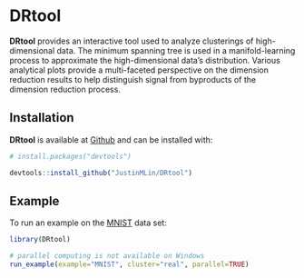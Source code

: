 
<!-- README.md is generated from README.Rmd. Please edit that file -->

# DRtool

<!-- badges: start -->
<!-- badges: end -->

**DRtool** provides an interactive tool used to analyze clusterings of
high-dimensional data. The minimum spanning tree is used in a
manifold-learning process to approximate the high-dimensional data’s
distribution. Various analytical plots provide a multi-faceted
perspective on the dimension reduction results to help distinguish
signal from byproducts of the dimension reduction process.

## Installation

**DRtool** is available at
[Github](https://github.com/JustinMLin/DRtool) and can be installed
with:

``` r
# install.packages("devtools")

devtools::install_github("JustinMLin/DRtool")
```

## Example

To run an example on the
[MNIST](https://en.wikipedia.org/wiki/MNIST_database) data set:

``` r
library(DRtool)

# parallel computing is not available on Windows
run_example(example="MNIST", cluster="real", parallel=TRUE)
```
